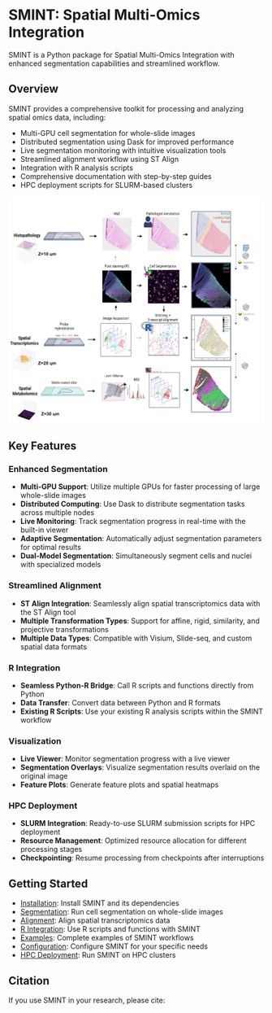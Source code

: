 # SMINT: Spatial Multi-Omics Integration

SMINT is a Python package for Spatial Multi-Omics Integration with enhanced segmentation capabilities and streamlined workflow.

## Overview

SMINT provides a comprehensive toolkit for processing and analyzing spatial omics data, including:

- Multi-GPU cell segmentation for whole-slide images
- Distributed segmentation using Dask for improved performance
- Live segmentation monitoring with intuitive visualization tools
- Streamlined alignment workflow using ST Align
- Integration with R analysis scripts
- Comprehensive documentation with step-by-step guides
- HPC deployment scripts for SLURM-based clusters

![SMINT Workflow](SpatialSegPaper_v2.png)

## Key Features

### Enhanced Segmentation

- **Multi-GPU Support**: Utilize multiple GPUs for faster processing of large whole-slide images
- **Distributed Computing**: Use Dask to distribute segmentation tasks across multiple nodes
- **Live Monitoring**: Track segmentation progress in real-time with the built-in viewer
- **Adaptive Segmentation**: Automatically adjust segmentation parameters for optimal results
- **Dual-Model Segmentation**: Simultaneously segment cells and nuclei with specialized models

### Streamlined Alignment

- **ST Align Integration**: Seamlessly align spatial transcriptomics data with the ST Align tool
- **Multiple Transformation Types**: Support for affine, rigid, similarity, and projective transformations
- **Multiple Data Types**: Compatible with Visium, Slide-seq, and custom spatial data formats

### R Integration

- **Seamless Python-R Bridge**: Call R scripts and functions directly from Python
- **Data Transfer**: Convert data between Python and R formats
- **Existing R Scripts**: Use your existing R analysis scripts within the SMINT workflow

### Visualization

- **Live Viewer**: Monitor segmentation progress with a live viewer
- **Segmentation Overlays**: Visualize segmentation results overlaid on the original image
- **Feature Plots**: Generate feature plots and spatial heatmaps

### HPC Deployment

- **SLURM Integration**: Ready-to-use SLURM submission scripts for HPC deployment
- **Resource Management**: Optimized resource allocation for different processing stages
- **Checkpointing**: Resume processing from checkpoints after interruptions

## Getting Started

- [Installation](installation.md): Install SMINT and its dependencies
- [Segmentation](segmentation.md): Run cell segmentation on whole-slide images
- [Alignment](alignment.md): Align spatial transcriptomics data
- [R Integration](r_integration.md): Use R scripts and functions with SMINT
- [Examples](examples.md): Complete examples of SMINT workflows
- [Configuration](configuration.md): Configure SMINT for your specific needs
- [HPC Deployment](hpc_deployment.md): Run SMINT on HPC clusters

## Citation

If you use SMINT in your research, please cite:

